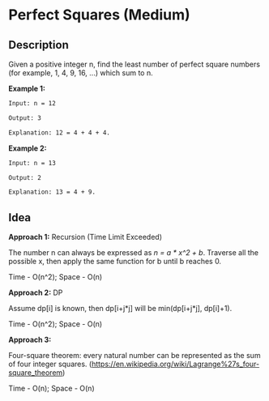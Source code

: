 # Perfect Squares (Medium)

## Description
Given a positive integer n, find the least number of perfect square numbers (for example, 1, 4, 9, 16, ...) which sum to n.

**Example 1:**
```html
Input: n = 12

Output: 3 

Explanation: 12 = 4 + 4 + 4.
```
**Example 2:**
```html
Input: n = 13

Output: 2

Explanation: 13 = 4 + 9.
```

## Idea
**Approach 1:** Recursion (Time Limit Exceeded)

The number n can always be expressed as *n = a \* x^2 + b*. Traverse all the possible x, then apply the same function for b until b reaches 0.

Time - O(n^2); Space - O(n)

**Approach 2:** DP

Assume dp[i] is known, then dp[i+j\*j] will be min(dp[i+j\*j], dp[i]+1).

Time - O(n^2); Space - O(n)

**Approach 3:**

Four-square theorem: every natural number can be represented as the sum of four integer squares. (https://en.wikipedia.org/wiki/Lagrange%27s_four-square_theorem)

Time - O(n); Space - O(n)
